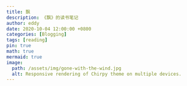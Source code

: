 ```yaml
---
title: 飘
description: 《飘》的读书笔记
author: eddy
date: 2020-10-04 12:00:00 +0800
categories: [Blogging]
tags: [reading]
pin: true
math: true
mermaid: true
image:
  path: /assets/img/gone-with-the-wind.jpg
  alt: Responsive rendering of Chirpy theme on multiple devices.
---
```

